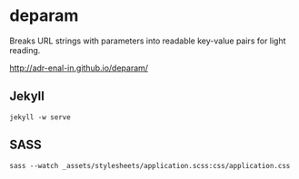 deparam
=======

Breaks URL strings with parameters into readable key-value pairs for light reading.

http://adr-enal-in.github.io/deparam/

## Jekyll
`jekyll -w serve`

## SASS
`sass --watch _assets/stylesheets/application.scss:css/application.css`